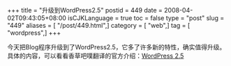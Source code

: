 +++
title = "升级到WordPress2.5"
postid = 449
date = 2008-04-02T09:43:05+08:00
isCJKLanguage = true
toc = false
type = "post"
slug = "449"
aliases = [ "/post/449.html",]
category = [ "web",]
tag = [ "wordpress",]
+++


今天把Blog程序升级到了WordPress2.5，它多了许多新的特性，确实值得升级。  
具体的内容，可以看看香草吧噗翻译的官方介绍：[WordPress
2.5](http://papu.cn/2008/03/30/wordpress-25-released.html)

